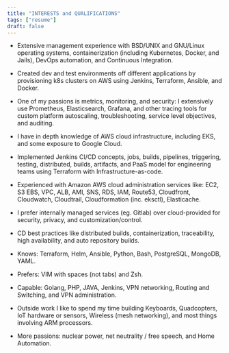 ```yaml
---
title: "INTERESTS and QUALIFICATIONS"
tags: ["resume"]
draft: false
---
```


+ Extensive management experience with BSD/UNIX and GNU/Linux operating systems, containerization (including Kubernetes, Docker, and Jails), DevOps automation, and Continuous Integration.

+ Created dev and test environments off different applications by provisioning k8s clusters on AWS using Jenkins, Terraform, Ansible, and Docker.

+ One of my passions is metrics, monitoring, and security:  I extensively use Prometheus, Elasticsearch, Grafana, and other tracing tools for custom platform autoscaling, troubleshooting, service level objectives, and auditing.

+ I have in depth knowledge of AWS cloud infrastructure, including EKS, and some exposure to Google Cloud.

+ Implemented Jenkins CI/CD concepts, jobs, builds, pipelines, triggering, testing, distributed, builds, artifacts, and PaaS model for engineering teams using Terraform with Infrastructure-as-code.

+ Experienced with Amazon AWS cloud administration services like: EC2, S3 EBS, VPC, ALB, AMI, SNS, RDS, IAM, Route53, Cloudfront, Cloudwatch, Cloudtrail, Cloudformation (inc. eksctl), Elasticache.

+ I prefer internally managed services (eg. Gitlab) over cloud-provided for security, privacy, and customization/control.

+ CD best practices like distributed builds, containerization, traceability, high availability, and auto repository builds.

+ Knows: Terraform, Helm, Ansible, Python, Bash, PostgreSQL, MongoDB, YAML.

+ Prefers: VIM with spaces (not tabs) and Zsh.

+ Capable: Golang, PHP, JAVA, Jenkins, VPN networking, Routing and Switching, and VPN administration.

+ Outside work I like to spend my time building Keyboards, Quadcopters, IoT hardware or sensors, Wireless (mesh networking), and most things involving ARM processors.

+ More passions: nuclear power, net neutrality / free speech, and Home Automation.

